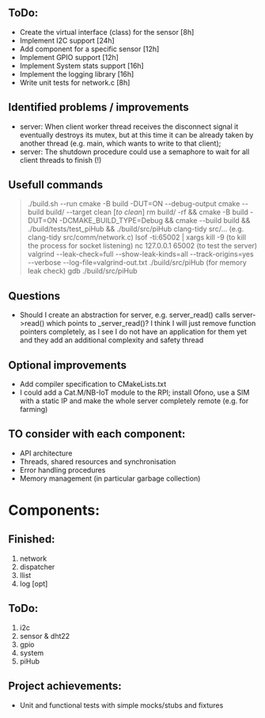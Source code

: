 ## ToDo:
- Create the virtual interface (class) for the sensor [8h]
- Implement I2C support [24h]
- Add component for a specific sensor [12h]
- Implement GPIO support [12h]
- Implement System stats support [16h]
- Implement the logging library [16h]
- Write unit tests for network.c [8h]

## Identified problems / improvements
- server: When client worker thread receives the disconnect signal it eventually destroys its mutex, but at this time it can be already taken by another thread (e.g. main, which wants to write to that client);
- server: The shutdown procedure could use a semaphore to wait for all client threads to finish (!)

## Usefull commands
> ./build.sh --run
> cmake -B build -DUT=ON --debug-output
> cmake --build build/ --target clean [*to clean*]
> rm build/ -rf && cmake -B build -DUT=ON -DCMAKE_BUILD_TYPE=Debug && cmake --build build && ./build/tests/test_piHub && ./build/src/piHub
> clang-tidy src/... (e.g. clang-tidy src/comm/network.c)
> lsof -ti:65002 | xargs kill -9 (to kill the process for socket listening)
> nc 127.0.0.1 65002 (to test the server)
> valgrind --leak-check=full --show-leak-kinds=all --track-origins=yes --verbose --log-file=valgrind-out.txt ./build/src/piHub (for memory leak check)
> gdb ./build/src/piHub

## Questions 
- Should I create an abstraction for server, e.g. server_read() calls server->read() which points to _server_read()? I think I will just remove function pointers completely, as I see I do not have an application for them yet and they add an additional complexity and safety thread

## Optional improvements
- Add compiler specification to CMakeLists.txt
- I could add a Cat.M/NB-IoT module to the RPI; install Ofono, use a SIM with a static IP and make the whole server completely remote (e.g. for farming)

## TO consider with each component:
- API architecture
- Threads, shared resources and synchronisation
- Error handling procedures
- Memory management (in particular garbage collection)

# Components:
## Finished:
1) network
2) dispatcher
3) llist
4) log [opt]

## ToDo:
1) i2c
2) sensor & dht22
3) gpio
4) system
5) piHub

## Project achievements:
- Unit and functional tests with simple mocks/stubs and fixtures
